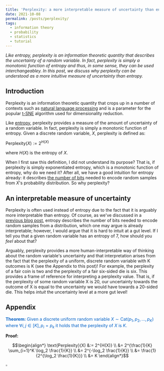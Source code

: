 ```yaml
---
title: 'Perplexity: a more interpretable measure of uncertainty than entropy'
date: 2021-10-08
permalink: /posts/perplexity/
tags:
  - information theory
  - probability
  - statistics
  - tutorial
---
```


*Like entropy, perplexity is an information theoretic quantity that describes the uncertainty of a random variable. In fact, perplexity is simply a monotonic function of entropy and thus, in some sense, they can be used interchangeabley. In this post, we discuss why perplexity can be understood as a more intuitive measure of uncertainty than entropy.*  

Introduction
------------

Perplexity is an information theoretic quantity that crops up in a number of contexts such as [natural language processing](https://en.wikipedia.org/wiki/Perplexity) and is a parameter for the popular [t-SNE](https://en.wikipedia.org/wiki/T-distributed_stochastic_neighbor_embedding) algorithm used for dimensionality reduction.

Like [entropy](https://mbernste.github.io/posts/entropy/), perplexity provides a measure of the amount of uncertainty of a random variable. In fact, perplexity is simply a monotonic function of entropy. Given a discrete random variable, $X$, perplexity is defined as:

$\text{Perplexity}(X) := 2^{H(X)}$

where $H(X)$ is the entropy of $X$.

When I first saw this definition, I did not understand its purpose? That is, if perplexity is simply exponentiated entropy, which is a monotonic function of entropy, why do we need it? After all, we have a good intuition for entropy already: it describes [the number of bits](https://mbernste.github.io/posts/sourcecoding/) needed to encode random samples from $X$'s probability distribution. So why perplexity?

An interpretable measure of uncertainty
--------------------------------------

Perplexity is often used instead of entropy due to the fact that it is arguably more interpretable than entropy.  Of course, as we've discussed in a [previous blog post](https://mbernste.github.io/posts/sourcecoding/), entropy describes the number of bits needed to encode random samples from a distribution, which one may argue is already interpretable; however, I would argue that it is hard to intuit at a gut level.  If I tell you that a given random variable has an entropy of 7, how should you _feel_ about that?

Arguably, perplexity provides a more human-interpretable way of thinking about the random variable's uncertainty and that interpretation arises from the fact that the perplexity of a uniform, discrete random variable with K outcomes is K (see the Appendix to this post)! For example, the perplexity of a fair coin is two and the perplexity of a fair six-sided die is six. This provides a frame of reference for interpreting a perplexity value. That is, if the perplexity of some random variable X is 20, our uncertainty towards the outcome of X is equal to the uncertainty we would have towards a 20-sided die. This helps _intuit_ the uncertainty level at a more gut level!

Appendix
--------

<span style="color:#0060C6">**Theorem:** Given a discrete uniform random variable $X \sim \text{Cat}(p_1, p_2, \dots, p_K)$ where $\forall i,j \in [K], p_i = p_k$ it holds that the perplexity of $X$ is $K$.</span>

**Proof:**

$$\begin{align*}
\text{Perplexity}(X) &:= 2^{H(X)} \\
&= 2^{\frac{1}{K} \sum_{i=1}^K \log_2 \frac{1}{K}} \\
&= 2^{-\log_2 \frac{1}{K}} \\
&= \frac{1}{2^{\log_2 \frac{1}{K}}} \\
&= K
\end{align*}$$

$\square$



